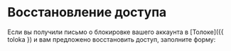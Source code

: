 # Восстановление доступа

Если вы получили письмо о блокировке вашего аккаунта в [Толоке]({{ toloka }) и вам предложено восстановить доступ, заполните форму:

